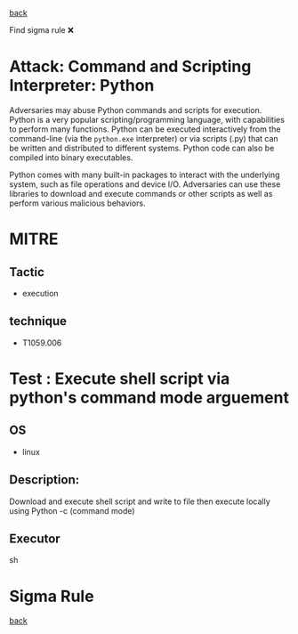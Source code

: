 
[back](../index.md)

Find sigma rule :x: 

# Attack: Command and Scripting Interpreter: Python 

Adversaries may abuse Python commands and scripts for execution. Python is a very popular scripting/programming language, with capabilities to perform many functions. Python can be executed interactively from the command-line (via the <code>python.exe</code> interpreter) or via scripts (.py) that can be written and distributed to different systems. Python code can also be compiled into binary executables.

Python comes with many built-in packages to interact with the underlying system, such as file operations and device I/O. Adversaries can use these libraries to download and execute commands or other scripts as well as perform various malicious behaviors.

# MITRE
## Tactic
  - execution


## technique
  - T1059.006


# Test : Execute shell script via python's command mode arguement
## OS
  - linux


## Description:
Download and execute shell script and write to file then execute locally using Python -c (command mode)

## Executor
sh

# Sigma Rule


[back](../index.md)
